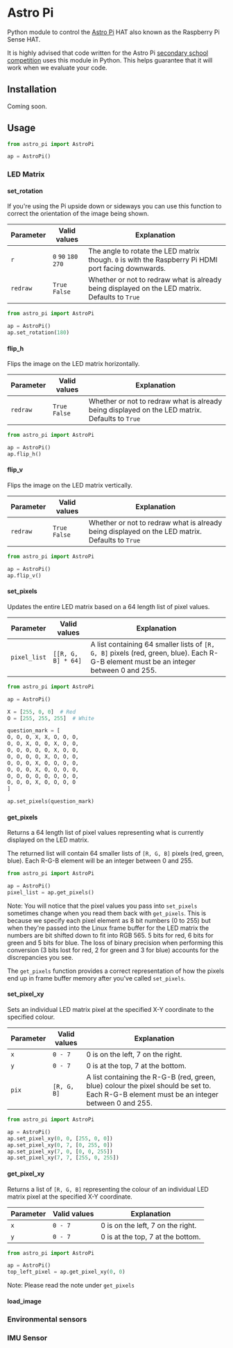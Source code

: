 # Astro Pi

Python module to control the [Astro Pi](http://astro-pi.org/) HAT also known as the Raspberry Pi Sense HAT.

It is highly advised that code written for the Astro Pi [secondary school competition](http://astro-pi.org/secondary-school-competition/) uses this module in Python. This helps guarantee that it will work when we evaluate your code.

## Installation

Coming soon.

## Usage

```python
from astro_pi import AstroPi

ap = AstroPi()
```


### LED Matrix

#### set_rotation

If you're using the Pi upside down or sideways you can use this function to correct the orientation of the image being shown.

Parameter | Valid values | Explanation
--- | --- | ---
`r` | `0` `90` `180` `270` | The angle to rotate the LED matrix though. `0` is with the Raspberry Pi HDMI port facing downwards.
`redraw` | `True` `False` | Whether or not to redraw what is already being displayed on the LED matrix. Defaults to `True`

```python
from astro_pi import AstroPi

ap = AstroPi()
ap.set_rotation(180)
```

#### flip_h

Flips the image on the LED matrix horizontally.

Parameter | Valid values | Explanation
--- | --- | ---
`redraw` | `True` `False` | Whether or not to redraw what is already being displayed on the LED matrix. Defaults to `True`

```python
from astro_pi import AstroPi

ap = AstroPi()
ap.flip_h()
```

#### flip_v

Flips the image on the LED matrix vertically.

Parameter | Valid values | Explanation
--- | --- | ---
`redraw` | `True` `False` | Whether or not to redraw what is already being displayed on the LED matrix. Defaults to `True`

```python
from astro_pi import AstroPi

ap = AstroPi()
ap.flip_v()
```

#### set_pixels

Updates the entire LED matrix based on a 64 length list of pixel values.

Parameter | Valid values | Explanation
--- | --- | ---
`pixel_list` | `[[R, G, B] * 64]` | A list containing 64 smaller lists of `[R, G, B]` pixels (red, green, blue). Each R-G-B element must be an integer between 0 and 255.

```python
from astro_pi import AstroPi

ap = AstroPi()

X = [255, 0, 0]  # Red
O = [255, 255, 255]  # White

question_mark = [
O, O, O, X, X, O, O, O,
O, O, X, O, O, X, O, O,
O, O, O, O, O, X, O, O,
O, O, O, O, X, O, O, O,
O, O, O, X, O, O, O, O,
O, O, O, X, O, O, O, O,
O, O, O, O, O, O, O, O,
O, O, O, X, O, O, O, O
]

ap.set_pixels(question_mark)
```

#### get_pixels

Returns a 64 length list of pixel values representing what is currently displayed on the LED matrix.

The returned list will contain 64 smaller lists of `[R, G, B]` pixels (red, green, blue). Each R-G-B element will be an integer between 0 and 255.

```python
from astro_pi import AstroPi

ap = AstroPi()
pixel_list = ap.get_pixels()
```

Note: You will notice that the pixel values you pass into `set_pixels` sometimes change when you read them back with  `get_pixels`. This is because we specify each pixel element as 8 bit numbers (0 to 255) but when they're passed into the Linux frame buffer for the LED matrix the numbers are bit shifted down to fit into RGB 565. 5 bits for red, 6 bits for green and 5 bits for blue. The loss of binary precision when performing this conversion (3 bits lost for red, 2 for green and 3 for blue) accounts for the discrepancies you see.

The `get_pixels` function provides a correct representation of how the pixels end up in frame buffer memory after you've called `set_pixels`.

#### set_pixel_xy

Sets an individual LED matrix pixel at the specified X-Y coordinate to the specified colour.

Parameter | Valid values | Explanation
--- | --- | ---
`x` | `0 - 7` | 0 is on the left, 7 on the right.
`y` | `0 - 7` | 0 is at the top, 7 at the bottom.
`pix` | `[R, G, B]` | A list containing the R-G-B (red, green, blue) colour the pixel should be set to. Each R-G-B element must be an integer between 0 and 255.

```python
from astro_pi import AstroPi

ap = AstroPi()
ap.set_pixel_xy(0, 0, [255, 0, 0])
ap.set_pixel_xy(0, 7, [0, 255, 0])
ap.set_pixel_xy(7, 0, [0, 0, 255])
ap.set_pixel_xy(7, 7, [255, 0, 255])
```

#### get_pixel_xy

Returns a list of `[R, G, B]` representing the colour of an individual LED matrix pixel at the specified X-Y coordinate.

Parameter | Valid values | Explanation
--- | --- | ---
`x` | `0 - 7` | 0 is on the left, 7 on the right.
`y` | `0 - 7` | 0 is at the top, 7 at the bottom.

```python
from astro_pi import AstroPi

ap = AstroPi()
top_left_pixel = ap.get_pixel_xy(0, 0)
```

Note: Please read the note under `get_pixels`

#### load_image




### Environmental sensors

### IMU Sensor
